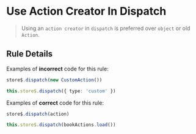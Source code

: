 # Use Action Creator In Dispatch

> Using an `action creator` in `dispatch` is preferred over `object` or old `Action`.

## Rule Details

Examples of **incorrect** code for this rule:

```ts
store$.dispatch(new CustomAction())

this.store$.dispatch({ type: 'custom' })
```

Examples of **correct** code for this rule:

```ts
store$.dispatch(action)

this.store$.dispatch(bookActions.load())
```
